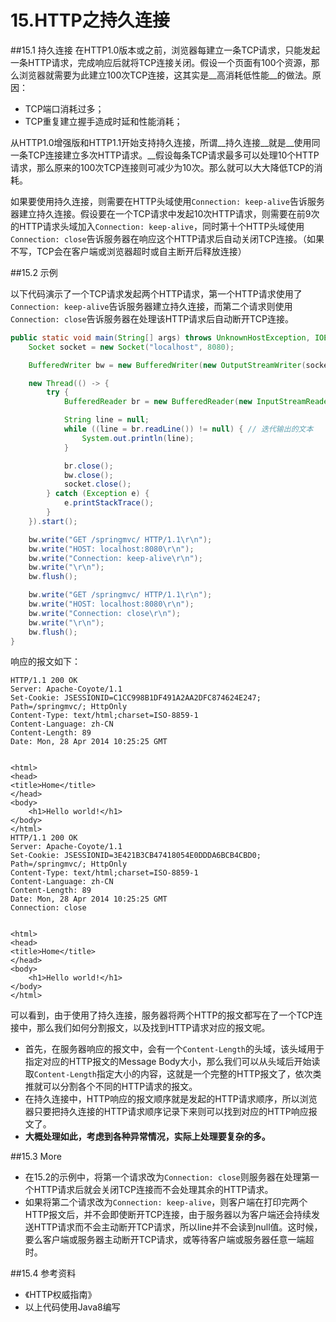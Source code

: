 # 15.HTTP之持久连接


##15.1 持久连接
在HTTP1.0版本或之前，浏览器每建立一条TCP请求，只能发起一条HTTP请求，完成响应后就将TCP连接关闭。假设一个页面有100个资源，那么浏览器就需要为此建立100次TCP连接，这其实是__高消耗低性能__的做法。原因：
	
* TCP端口消耗过多；
* TCP重复建立握手造成时延和性能消耗；

从HTTP1.0增强版和HTTP1.1开始支持持久连接，所谓__持久连接__就是__使用同一条TCP连接建立多次HTTP请求。__假设每条TCP请求最多可以处理10个HTTP请求，那么原来的100次TCP连接则可减少为10次。那么就可以大大降低TCP的消耗。

如果要使用持久连接，则需要在HTTP头域使用`Connection: keep-alive`告诉服务器建立持久连接。假设要在一个TCP请求中发起10次HTTP请求，则需要在前9次的HTTP请求头域加入`Connection: keep-alive`，同时第十个HTTP头域使用`Connection: close`告诉服务器在响应这个HTTP请求后自动关闭TCP连接。（如果不写，TCP会在客户端或浏览器超时或自主断开后释放连接）

##15.2 示例

以下代码演示了一个TCP请求发起两个HTTP请求，第一个HTTP请求使用了`Connection: keep-alive`告诉服务器建立持久连接，而第二个请求则使用`Connection: close`告诉服务器在处理该HTTP请求后自动断开TCP连接。

```java
public static void main(String[] args) throws UnknownHostException, IOException {
	Socket socket = new Socket("localhost", 8080);

	BufferedWriter bw = new BufferedWriter(new OutputStreamWriter(socket.getOutputStream()));

	new Thread(() -> {
		try {
			BufferedReader br = new BufferedReader(new InputStreamReader(socket.getInputStream()));

			String line = null;
			while ((line = br.readLine()) != null) { // 迭代输出的文本
				System.out.println(line);
			}

			br.close();
			bw.close();
			socket.close();
		} catch (Exception e) {
			e.printStackTrace();
		}
	}).start();

	bw.write("GET /springmvc/ HTTP/1.1\r\n");
	bw.write("HOST: localhost:8080\r\n");
	bw.write("Connection: keep-alive\r\n");
	bw.write("\r\n");
	bw.flush();

	bw.write("GET /springmvc/ HTTP/1.1\r\n");
	bw.write("HOST: localhost:8080\r\n");
	bw.write("Connection: close\r\n");
	bw.write("\r\n");
	bw.flush();
}
```

响应的报文如下：

```
HTTP/1.1 200 OK
Server: Apache-Coyote/1.1
Set-Cookie: JSESSIONID=C1CC998B1DF491A2AA2DFC874624E247; Path=/springmvc/; HttpOnly
Content-Type: text/html;charset=ISO-8859-1
Content-Language: zh-CN
Content-Length: 89
Date: Mon, 28 Apr 2014 10:25:25 GMT


<html>
<head>
<title>Home</title>
</head>
<body>
	<h1>Hello world!</h1>
</body>
</html>
HTTP/1.1 200 OK
Server: Apache-Coyote/1.1
Set-Cookie: JSESSIONID=3E421B3CB47418054E0DDDA6BCB4CBD0; Path=/springmvc/; HttpOnly
Content-Type: text/html;charset=ISO-8859-1
Content-Language: zh-CN
Content-Length: 89
Date: Mon, 28 Apr 2014 10:25:25 GMT
Connection: close


<html>
<head>
<title>Home</title>
</head>
<body>
	<h1>Hello world!</h1>
</body>
</html>
```

可以看到，由于使用了持久连接，服务器将两个HTTP的报文都写在了一个TCP连接中，那么我们如何分割报文，以及找到HTTP请求对应的报文呢。

* 首先，在服务器响应的报文中，会有一个`Content-Length`的头域，该头域用于指定对应的HTTP报文的Message Body大小，那么我们可以从头域后开始读取`Content-Length`指定大小的内容，这就是一个完整的HTTP报文了，依次类推就可以分割各个不同的HTTP请求的报文。
* 在持久连接中，HTTP响应的报文顺序就是发起的HTTP请求顺序，所以浏览器只要把持久连接的HTTP请求顺序记录下来则可以找到对应的HTTP响应报文了。
* __大概处理如此，考虑到各种异常情况，实际上处理要复杂的多。__

##15.3 More

 * 在15.2的示例中，将第一个请求改为`Connection: close`则服务器在处理第一个HTTP请求后就会关闭TCP连接而不会处理其余的HTTP请求。
 * 如果将第二个请求改为`Connection: keep-alive`，则客户端在打印完两个HTTP报文后，并不会即使断开TCP连接，由于服务器以为客户端还会持续发送HTTP请求而不会主动断开TCP请求，所以line并不会读到null值。这时候，要么客户端或服务器主动断开TCP请求，或等待客户端或服务器任意一端超时。

##15.4 参考资料

* 《HTTP权威指南》
* 以上代码使用Java8编写
